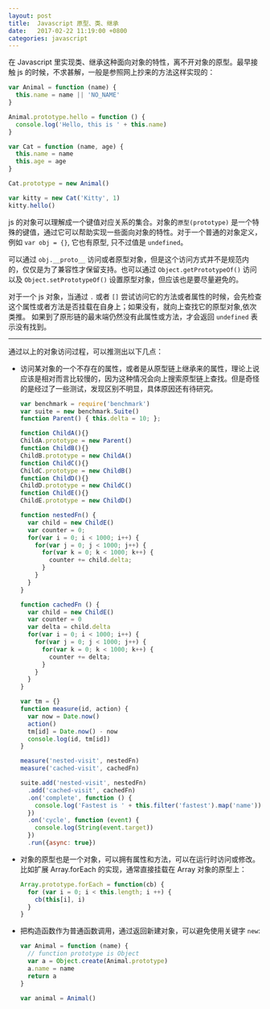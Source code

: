```yaml
---
layout: post
title:  Javascript 原型、类、继承
date:   2017-02-22 11:19:00 +0800
categories: javascript
---
```


在 Javascript 里实现类、继承这种面向对象的特性，离不开对象的原型。最早接触 js 的时候，不求甚解，一般是参照网上抄来的方法这样实现的：

```javascript
var Animal = function (name) {
  this.name = name || 'NO_NAME'
}

Animal.prototype.hello = function () {
  console.log('Hello, this is ' + this.name)
}

var Cat = function (name, age) {
  this.name = name
  this.age = age
}

Cat.prototype = new Animal()

var kitty = new Cat('Kitty', 1)
kitty.hello()
```

js 的对象可以理解成一个键值对应关系的集合。对象的`原型(prototype)` 是一个特殊的键值，通过它可以帮助实现一些面向对象的特性。对于一个普通的对象定义，例如 `var obj = {}`, 它也有原型, 只不过值是 `undefined`。

可以通过 `obj.__proto__` 访问或者原型对象，但是这个访问方式并不是规范内的，仅仅是为了兼容性才保留支持。也可以通过 `Object.getPrototypeOf()` 访问以及 `Object.setPrototypeOf()` 设置原型对象，但应该也是要尽量避免的。

对于一个 js 对象，当通过 `.` 或者 `[]` 尝试访问它的方法或者属性的时候，会先检查这个属性或者方法是否挂载在自身上；如果没有，就向上查找它的原型对象,依次类推。
如果到了原形链的最末端仍然没有此属性或方法，才会返回 `undefined` 表示没有找到。

---

通过以上的对象访问过程，可以推测出以下几点：

- 访问某对象的一个不存在的属性，或者是从原型链上继承来的属性，理论上说应该是相对而言比较慢的，因为这种情况会向上搜索原型链上查找。但是奇怪的是经过了一些测试，发现区别不明显，具体原因还有待研究。

  ```javascript
  var benchmark = require('benchmark')
  var suite = new benchmark.Suite()
  function Parent() { this.delta = 10; };

  function ChildA(){}
  ChildA.prototype = new Parent()
  function ChildB(){}
  ChildB.prototype = new ChildA()
  function ChildC(){}
  ChildC.prototype = new ChildB()
  function ChildD(){}
  ChildD.prototype = new ChildC()
  function ChildE(){}
  ChildE.prototype = new ChildD()

  function nestedFn() {
    var child = new ChildE()
    var counter = 0;
    for(var i = 0; i < 1000; i++) {
      for(var j = 0; j < 1000; j++) {
        for(var k = 0; k < 1000; k++) {
          counter += child.delta;
        }
      }
    }
  }

  function cachedFn () {
    var child = new ChildE()
    var counter = 0
    var delta = child.delta
    for(var i = 0; i < 1000; i++) {
      for(var j = 0; j < 1000; j++) {
        for(var k = 0; k < 1000; k++) {
          counter += delta;
        }
      }
    }
  }

  var tm = {}
  function measure(id, action) {
    var now = Date.now()
    action()
    tm[id] = Date.now() - now
    console.log(id, tm[id])
  }

  measure('nested-visit', nestedFn)
  measure('cached-visit', cachedFn)

  suite.add('nested-visit', nestedFn)
    .add('cached-visit', cachedFn)
    .on('complete', function () {
      console.log('Fastest is ' + this.filter('fastest').map('name'))
    })
    .on('cycle', function (event) {
      console.log(String(event.target))
    })
    .run({async: true})
  ```

- 对象的原型也是一个对象，可以拥有属性和方法，可以在运行时访问或修改。比如扩展 Array.forEach 的实现，通常直接挂载在 Array 对象的原型上：

  ```javascript
  Array.prototype.forEach = function(cb) {
    for (var i = 0; i < this.length; i ++) {
      cb(this[i], i)
    }
  }
  ```

- 把构造函数作为普通函数调用，通过返回新建对象，可以避免使用关键字 `new`:

  ```javascript
  var Animal = function (name) {
    // function prototype is Object
    var a = Object.create(Animal.prototype)
    a.name = name
    return a
  }

  var animal = Animal()
  ```
